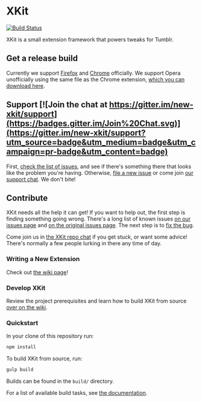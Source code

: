 # XKit

[![Build Status](https://travis-ci.org/new-xkit/XKit.svg?branch=master)](https://travis-ci.org/new-xkit/XKit) 

XKit is a small extension framework that powers tweaks for Tumblr.

## Get a release build
Currently we support [Firefox](https://addons.mozilla.org/en-US/firefox/addon/new-xkit/) and [Chrome](https://chrome.google.com/webstore/detail/new-xkit/inobiceghmpkaklcknpniboilbjmlald) officially. 
We support Opera unofficially using the same file as the Chrome extension, [which you can download here](https://github.com/new-xkit/XKit/releases).

## Support [![Join the chat at https://gitter.im/new-xkit/support](https://badges.gitter.im/Join%20Chat.svg)](https://gitter.im/new-xkit/support?utm_source=badge&utm_medium=badge&utm_campaign=pr-badge&utm_content=badge)

First, [check the list of issues](https://github.com/new-xkit/XKit/issues), and see if there's something there that looks like the problem you're having. Otherwise, [file a new issue](https://github.com/new-xkit/XKit/issues) or come join [our support chat](http://new-xkit-support.tumblr.com/support). We don't bite!

## Contribute
XKit needs all the help it can get! If you want to help out, the first step is
finding something going wrong. There's a long list of known issues
[on our issues page](https://github.com/new-xkit/XKit/issues) and
[on the original issues page](https://github.com/atesh/XKit/issues). The next step is to
[fix the bug](https://github.com/new-xkit/XKit/wiki/Fixing-a-bug).

Come join us in [the XKit repo chat](https://gitter.im/new-xkit/XKit) if you get stuck, or want some advice! There's normally a few people lurking in there any time of day.

### Writing a New Extension
Check out [the wiki page](https://github.com/new-xkit/XKit/wiki/Writing-a-New-Extension)!

### Develop XKit
Review the project prerequisites and learn how to build XKit from source [over on the wiki](https://github.com/new-xkit/XKit/wiki/Build-XKit).

### Quickstart
In your clone of this repository run:

```sh
npm install
```

To build XKit from source, run:

```sh
gulp build
```

Builds can be found in the `build/` directory.

For a list of available build tasks, see [the documentation](https://github.com/new-xkit/XKit/wiki/Build-XKit#gulp-tasks).
